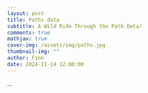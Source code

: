 ```yaml
---
layout: post
title: Paths data
subtitle: A Wild Ride Through the Path Data!
comments: true
mathjax: true
cover-img: /assets/img/paths.jpg
thumbnail-img: ""
author: Finn
date: 2024-11-14 12:00:00
---
```


...

